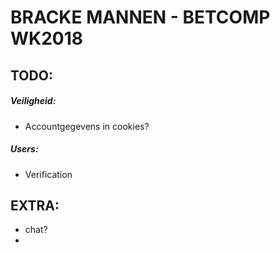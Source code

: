 ﻿# BRACKE MANNEN - BETCOMP WK2018


## TODO:

##### Veiligheid:

- Accountgegevens in cookies?

##### Users:

- Verification


## EXTRA:

- chat?  
- 
